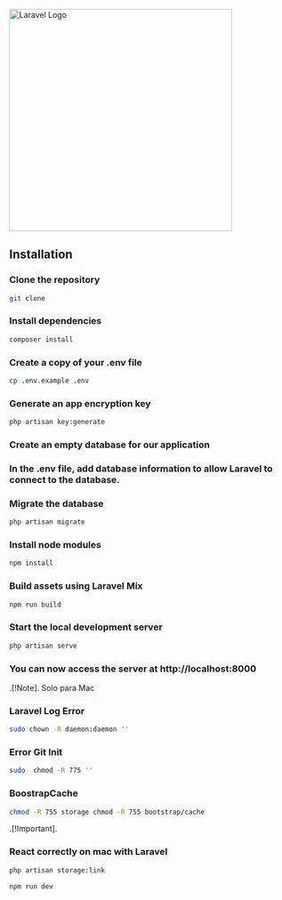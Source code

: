 <p ><a href="https://laravel.com" target="_blank"><img src="https://raw.githubusercontent.com/laravel/art/master/logo-lockup/5%20SVG/2%20CMYK/1%20Full%20Color/laravel-logolockup-cmyk-red.svg" width="400" alt="Laravel Logo"></a></p>

## Installation

### Clone the repository

```bash
git clone 
```

### Install dependencies

```bash
composer install
```

### Create a copy of your .env file

```bash
cp .env.example .env
```

### Generate an app encryption key

```bash
php artisan key:generate
```

### Create an empty database for our application

### In the .env file, add database information to allow Laravel to connect to the database.

### Migrate the database

```bash
php artisan migrate
```

### Install node modules

```bash
npm install
```

### Build assets using Laravel Mix

```bash
npm run build
```

### Start the local development server

```bash
php artisan serve
```

### You can now access the server at http://localhost:8000

.[!Note].
Solo para Mac

### Laravel Log Error
```bash
sudo chown -R daemon:daemon ''
```

### Error Git Init
```bash
sudo  chmod -R 775 ''
```

### BoostrapCache
```bash
chmod -R 755 storage chmod -R 755 bootstrap/cache
```

.[!Important].
### React correctly on mac with Laravel

```bash
php artisan storage:link
```

```bash
npm run dev
```
